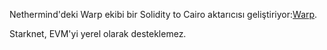 Nethermind'deki Warp ekibi bir Solidity to Cairo aktarıcısı geliştiriyor:[Warp](https://github.com/NethermindEth/warp).

Starknet, EVM'yi yerel olarak desteklemez.